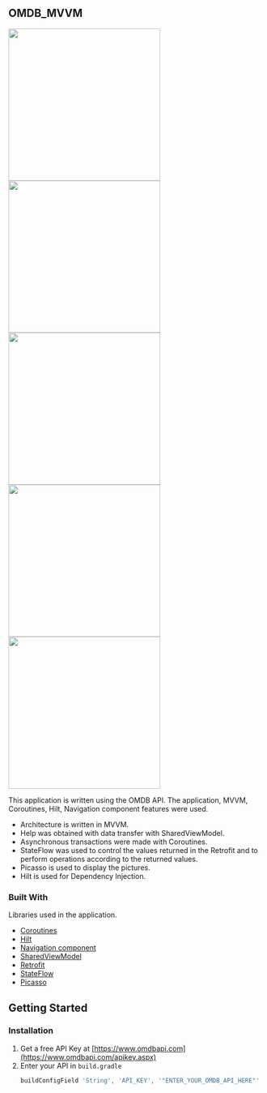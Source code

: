 <!-- ABOUT THE PROJECT -->
## OMDB_MVVM
<p float="left">
  <img src="https://user-images.githubusercontent.com/18207490/159183665-378c141d-c92d-4829-97cb-811eb0df5bd0.png" height="300">
  <img src="https://user-images.githubusercontent.com/18207490/159183670-f04081cd-7bb0-4a72-b5da-3ab11de0ddfa.png" height="300">
  <img src="https://user-images.githubusercontent.com/18207490/159183675-5171f7d6-53a7-4ea8-82f9-5be1b8a138ab.png" height="300">
  <img src="https://user-images.githubusercontent.com/18207490/159183678-3bfb6b59-8a95-49eb-91dd-50d0fe4bc19c.png" height="300">
  <img src="https://user-images.githubusercontent.com/18207490/159183681-b7d12199-9148-4fbb-91fd-7f8c97a0f669.png" height="300">
</p>

This application is written using the OMDB API. The application, MVVM, Coroutines, Hilt, Navigation component features were used.

 * Architecture is written in MVVM. 
 * Help was obtained with data transfer with SharedViewModel. 
 * Asynchronous transactions were made with Coroutines. 
 * StateFlow was used to control the values returned in the Retrofit and to perform operations according to the returned values.
 * Picasso is used to display the pictures.
 * Hilt is used for Dependency Injection.

### Built With

Libraries used in the application.

* [Coroutines](https://developer.android.com/kotlin/coroutines)
* [Hilt](https://developer.android.com/training/dependency-injection/hilt-android)
* [Navigation component](https://developer.android.com/guide/navigation/navigation-getting-started)
* [SharedViewModel](https://developer.android.com/codelabs/basic-android-kotlin-training-shared-viewmodel#1)
* [Retrofit](https://square.github.io/retrofit/)
* [StateFlow](https://developer.android.com/kotlin/flow/stateflow-and-sharedflow)
* [Picasso](https://square.github.io/picasso/)

<!-- GETTING STARTED -->
## Getting Started

### Installation

1. Get a free API Key at [https://www.omdbapi.com](https://www.omdbapi.com/apikey.aspx)
2. Enter your API in `build.gradle`
   ```js
   buildConfigField 'String', 'API_KEY', '"ENTER_YOUR_OMDB_API_HERE"'
   ```
